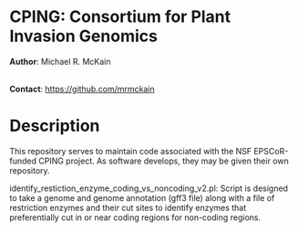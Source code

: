 CPING: Consortium for Plant Invasion Genomics
=============
<b>Author</b>: Michael R. McKain<br>
</br>

<b>Contact</b>: https://github.com/mrmckain

<h1>Description</h1>
This repository serves to maintain code associated with the NSF EPSCoR-funded CPING project. As software develops, they may be given their own repository.

identify_restiction_enzyme_coding_vs_noncoding_v2.pl: Script is designed to take a genome and genome annotation (gff3 file) along with a file of restriction enzymes and their cut sites to identify enzymes that preferentially cut in or near coding regions for non-coding regions.


